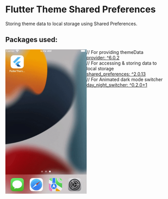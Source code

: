# Flutter Theme Shared Preferences

Storing theme data to local storage using Shared Preferences. 

## Packages used:

<img align="left" src="screenshots/updated_demo.gif" height="450"></img>
// For providing themeData<br>
[provider: ^6.0.2](https://pub.dev/packages/provider)<br>
// For accessing & storing data to local storage<br>
[shared_preferences: ^2.0.13](https://pub.dev/packages/shared_preferences)<br>
// For Animated dark mode switcher
[day_night_switcher: ^0.2.0+1](https://pub.dev/packages/day_night_switcher)<br>